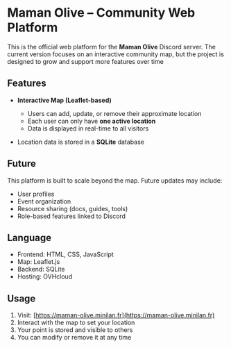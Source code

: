 # Maman Olive – Community Web Platform

This is the official web platform for the **Maman Olive** Discord server. The current version focuses on an interactive community map, but the project is designed to grow and support more features over time

## Features

* **Interactive Map (Leaflet-based)**

  * Users can add, update, or remove their approximate location
  * Each user can only have **one active location**
  * Data is displayed in real-time to all visitors
* Location data is stored in a **SQLite** database

## Future 

This platform is built to scale beyond the map. Future updates may include:

* User profiles
* Event organization
* Resource sharing (docs, guides, tools)
* Role-based features linked to Discord

## Language

* Frontend: HTML, CSS, JavaScript
* Map: Leaflet.js
* Backend: SQLite
* Hosting: OVHcloud

## Usage

1. Visit: [https://maman-olive.minilan.fr](https://maman-olive.minilan.fr)
2. Interact with the map to set your location
3. Your point is stored and visible to others
4. You can modify or remove it at any time
